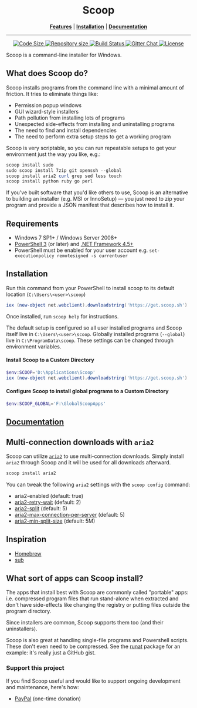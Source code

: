 <p align="center">
<!--<img src="scoop.png" alt="Long live Scoop!"/>-->
    <h1 align="center">Scoop</h1>
</p>
<p align="center">
<b><a href="https://github.com/lukesampson/scoop#what-does-scoop-do">Features</a></b>
|
<b><a href="https://github.com/lukesampson/scoop#installation">Installation</a></b>
|
<b><a href="https://github.com/lukesampson/scoop/wiki">Documentation</a></b>
</p>

- - -
<p align="center" >
    <a href="https://github.com/lukesampson/scoop">
        <img src="https://img.shields.io/github/languages/code-size/lukesampson/scoop.svg" alt="Code Size" />
    </a>
    <a href="https://github.com/lukesampson/scoop">
        <img src="https://img.shields.io/github/repo-size/lukesampson/scoop.svg" alt="Repository size" />
    </a>
    <a href="https://ci.appveyor.com/project/lukesampson/scoop">
        <img src="https://ci.appveyor.com/api/projects/status/05foxatmrqo0l788?svg=true" alt="Build Status" />
    </a>
    <a href="https://gitter.im/lukesampson/scoop">
        <img src="https://badges.gitter.im/lukesampson/scoop.png" alt="Gitter Chat" />
    </a>
    <a href="https://github.com/lukesampson/scoop/blob/master/LICENSE">
        <img src="https://img.shields.io/github/license/lukesampson/scoop.svg" alt="License" />
    </a>
</p>

Scoop is a command-line installer for Windows.

## What does Scoop do?

Scoop installs programs from the command line with a minimal amount of friction. It tries to eliminate things like:
* Permission popup windows
* GUI wizard-style installers
* Path pollution from installing lots of programs
* Unexpected side-effects from installing and uninstalling programs
* The need to find and install dependencies
* The need to perform extra setup steps to get a working program

Scoop is very scriptable, so you can run repeatable setups to get your environment just the way you like, e.g.:

```powershell
scoop install sudo
sudo scoop install 7zip git openssh --global
scoop install aria2 curl grep sed less touch
scoop install python ruby go perl
```

If you've built software that you'd like others to use, Scoop is an alternative to building an installer (e.g. MSI or InnoSetup) — you just need to zip your program and provide a JSON manifest that describes how to install it.

## Requirements

* Windows 7 SP1+ / Windows Server 2008+
* [PowerShell 3](https://www.microsoft.com/en-us/download/details.aspx?id=34595) (or later) and [.NET Framework 4.5+](https://www.microsoft.com/net/download)
* PowerShell must be enabled for your user account e.g. `set-executionpolicy remotesigned -s currentuser`

## Installation

Run this command from your PowerShell to install scoop to its default location (`C:\Users\<user>\scoop`)
```powershell
iex (new-object net.webclient).downloadstring('https://get.scoop.sh')
```

Once installed, run `scoop help` for instructions.

The default setup is configured so all user installed programs and Scoop itself live in `C:\Users\<user>\scoop`.
Globally installed programs (`--global`) live in `C:\ProgramData\scoop`.
These settings can be changed through environment variables.

#### Install Scoop to a Custom Directory
```powershell
$env:SCOOP='D:\Applications\Scoop'
iex (new-object net.webclient).downloadstring('https://get.scoop.sh')
```

#### Configure Scoop to install global programs to a Custom Directory
```powershell
$env:SCOOP_GLOBAL='F:\GlobalScoopApps'
```

## [Documentation](https://github.com/lukesampson/scoop/wiki)

## Multi-connection downloads with `aria2`
Scoop can utilize [`aria2`](https://github.com/aria2/aria2) to use multi-connection downloads. Simply install `aria2` through Scoop and it will be used for all downloads afterward.
```powershell
scoop install aria2
```

You can tweak the following `aria2` settings with the `scoop config` command:

- aria2-enabled (default: true)
- [aria2-retry-wait](https://aria2.github.io/manual/en/html/aria2c.html#cmdoption-retry-wait) (default: 2)
- [aria2-split](https://aria2.github.io/manual/en/html/aria2c.html#cmdoption-s) (default: 5)
- [aria2-max-connection-per-server](https://aria2.github.io/manual/en/html/aria2c.html#cmdoption-x) (default: 5)
- [aria2-min-split-size](https://aria2.github.io/manual/en/html/aria2c.html#cmdoption-k) (default: 5M)

## Inspiration

* [Homebrew](http://mxcl.github.io/homebrew/)
* [sub](https://github.com/37signals/sub#readme)

## What sort of apps can Scoop install?

The apps that install best with Scoop are commonly called "portable" apps: i.e. compressed program files that run stand-alone when extracted and don't have side-effects like changing the registry or putting files outside the program directory.

Since installers are common, Scoop supports them too (and their uninstallers).

Scoop is also great at handling single-file programs and Powershell scripts. These don't even need to be compressed. See the [runat](https://github.com/lukesampson/scoop/blob/master/bucket/runat.json) package for an example: it's really just a GitHub gist.


### Support this project

If you find Scoop useful and would like to support ongoing development and maintenance, here's how:

* [PayPal](https://www.paypal.com/cgi-bin/webscr?cmd=_s-xclick&hosted_button_id=DM2SUH9EUXSKJ) (one-time donation)
